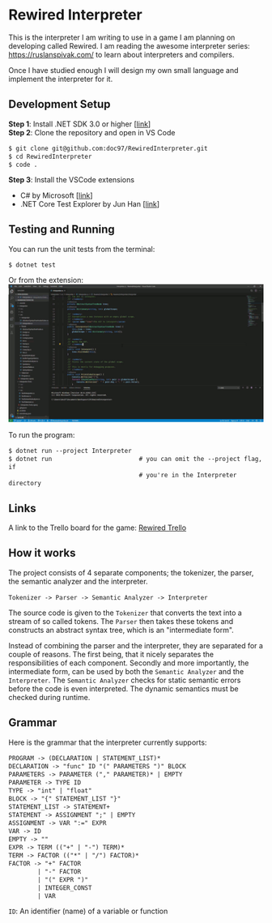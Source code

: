 # Rewired Interpreter

This is the interpreter I am writing to use in a game I am planning on 
developing called Rewired. I am reading the awesome interpreter series: 
https://ruslanspivak.com/ to learn about interpreters and compilers.

Once I have studied enough I will design my own small language and 
implement the interpreter for it.

## Development Setup

**Step 1**: Install .NET SDK 3.0 or higher [[link][1]]  
**Step 2**: Clone the repository and open in VS Code
```
$ git clone git@github.com:doc97/RewiredInterpreter.git
$ cd RewiredInterpreter
$ code .
```
**Step 3**: Install the VSCode extensions
- C# by Microsoft [[link][2]]
- .NET Core Test Explorer by Jun Han [[link][3]]

## Testing and Running

You can run the unit tests from the terminal:
```
$ dotnet test
```
Or from the extension:  
![Unit test gif][gif]

To run the program:
```
$ dotnet run --project Interpreter
$ dotnet run                        # you can omit the --project flag, if 
                                    # you're in the Interpreter directory
```

## Links

A link to the Trello board for the game: [Rewired Trello][4]

## How it works

The project consists of 4 separate components; the tokenizer, the parser, 
the semantic analyzer and the interpreter.

`Tokenizer -> Parser -> Semantic Analyzer -> Interpreter`

The source code is given to the `Tokenizer` that converts the text into 
a stream of so called tokens. The `Parser` then takes these tokens and
constructs an abstract syntax tree, which is an "intermediate form".

Instead of combining the parser and the interpreter, they are separated 
for a couple of reasons. The first being, that it nicely separates the 
responsibilities of each component. Secondly and more importantly, the 
intermediate form, can be used by both the `Semantic Analyzer` and the 
`Interpreter`. The `Semantic Analyzer` checks for static semantic errors 
before the code is even interpreted. The dynamic semantics must be 
checked during runtime.

## Grammar

Here is the grammar that the interpreter currently supports:

```
PROGRAM -> (DECLARATION | STATEMENT_LIST)*
DECLARATION -> "func" ID "(" PARAMETERS ")" BLOCK
PARAMETERS -> PARAMETER ("," PARAMETER)* | EMPTY
PARAMETER -> TYPE ID
TYPE -> "int" | "float"
BLOCK -> "{" STATEMENT_LIST "}"
STATEMENT_LIST -> STATEMENT+
STATEMENT -> ASSIGNMENT ";" | EMPTY
ASSIGNMENT -> VAR ":=" EXPR
VAR -> ID
EMPTY -> ""
EXPR -> TERM (("+" | "-") TERM)*
TERM -> FACTOR (("*" | "/") FACTOR)*
FACTOR -> "+" FACTOR
        | "-" FACTOR
        | "(" EXPR ")"
        | INTEGER_CONST
        | VAR
```

`ID`: An identifier (name) of a variable or function

[1]: https://dotnet.microsoft.com/download
[2]: https://github.com/OmniSharp/omnisharp-vscode
[3]: https://github.com/formulahendry/vscode-dotnet-test-explorer
[4]: https://trello.com/b/Tahc4TQL
[gif]: Docs/rewired_unittest.gif "Unit test demo"